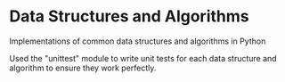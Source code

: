 # Data Structures and Algorithms
Implementations of common data structures and algorithms in Python

Used the "unittest" module to write unit tests for each data structure and algorithm to ensure they work perfectly.
